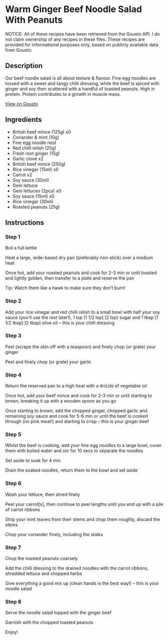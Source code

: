 # Warm Ginger Beef Noodle Salad With Peanuts

NOTICE: All of these recipes have been retrieved from the Gousto API. I do not claim ownership of any recipes in these files. These recipes are provided for informational purposes only, based on publicly available data from Gousto.

## Description

Our beef noodle salad is all about texture & flavour. Fine egg noodles are tossed with a sweet and tangy chilli dressing, while the beef is spiced with ginger and soy then scattered with a handful of toasted peanuts. High in protein. Protein contributes to a growth in muscle mass.

[View on Gousto](https://www.gousto.co.uk/recipes/cookbook/crunchy-asian-beef-noodle-salad)

## Ingredients

- British beef mince (125g) x0
- Coriander & mint (10g)
- Fine egg noodle nest
- Red chilli relish (25g)
- Fresh root ginger (15g)
- Garlic clove x2
- British beef mince (250g)
- Rice vinegar (15ml) x0
- Carrot x2
- Soy sauce (30ml)
- Gem lettuce
- Gem lettuces (2pcs) x0
- Soy sauce (15ml) x0
- Rice vinegar (30ml)
- Roasted peanuts (25g)

## Instructions


### Step 1

Boil a full kettle

Heat a large, wide-based dry pan (preferably non-stick) over a medium heat

Once hot, add your roasted peanuts and cook for 2-3 min or until toasted and lightly golden, then transfer to a plate and reserve the pan

Tip: Watch them like a hawk to make sure they don’t burn!


### Step 2

Add your rice vinegar and red chilli relish to a small bowl with half your soy sauce (you'll use the rest later!), 1 tsp <span class="text-purple">[1 1/2 tsp] </span><span class="text-danger">[2 tsp]</span> sugar and 1 tbsp<span class="text-purple"> [1 1/2 tbsp]</span> <span class="text-danger">[2 tbsp]</span> olive oil – this is your chilli dressing


### Step 3

Peel (scrape the skin off with a teaspoon) and finely chop (or grate) your ginger

Peel and finely chop (or grate) your garlic


### Step 4

Return the reserved pan to a high heat with a drizzle of vegetable oil

Once hot, add your beef mince and cook for 2-3 min or until starting to brown, breaking it up with a wooden spoon as you go

Once starting to brown, add the chopped ginger, chopped garlic and remaining soy sauce<span class="text-danger"> </span>and cook for 5-6 min or until the beef is cooked through (no pink meat!) and starting to crisp – this is your ginger beef


### Step 5

Whilst the beef is cooking, add your fine egg noodles to a large bowl, cover them with boiled water and stir for 10 secs to separate the noodles

Set aside to soak for 4 min

Drain the soaked noodles, return them to the bowl and set aside


### Step 6

Wash your lettuce, then shred finely

Peel your carrot[s], then continue to peel lengths until you end up with a pile of carrot ribbons

Strip your mint leaves from their stems and chop them roughly, discard the stems

Chop your coriander finely, including the stalks


### Step 7

Chop the toasted peanuts coarsely

Add the chilli dressing to the drained noodles with the carrot ribbons, shredded lettuce and chopped herbs

Give everything a good mix up (clean hands is the best way!) – this is your noodle salad

### Step 8

Serve the noodle salad topped with the ginger beef

Garnish with the chopped toasted peanuts

Enjoy!

